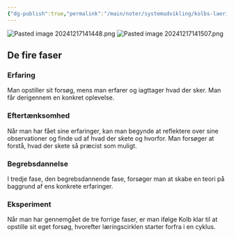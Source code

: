 ```yaml
---
{"dg-publish":true,"permalink":"/main/noter/systemudvikling/kolbs-laeringscirkel/","title":"Kolbs Læringscirkel","hide":true,"tags":["Systemudvikling","Læring"],"created":"2024-09-20T10:05:41.518+02:00"}
---
```


![Pasted image 20241217141448.png](/img/user/98_Images/Pasted%20image%2020241217141448.png)
![Pasted image 20241217141507.png](/img/user/98_Images/Pasted%20image%2020241217141507.png)
## De fire faser

### Erfaring

Man opstiller sit forsøg, mens man erfarer og iagttager hvad der sker. Man får derigennem
en konkret oplevelse.

### Eftertænksomhed

Når man har fået sine erfaringer, kan man begynde at reflektere over
sine observationer og finde ud af hvad der skete og hvorfor. Man forsøger at
forstå, hvad der skete så præcist som muligt.

### Begrebsdannelse

I tredje fase, den begrebsdannende fase, forsøger man at skabe en teori på
baggrund af ens konkrete erfaringer.

### Eksperiment

Når man har gennemgået de tre forrige faser, er man ifølge Kolb klar til at opstille
sit eget forsøg, hvorefter læringscirklen starter forfra i en cyklus.

